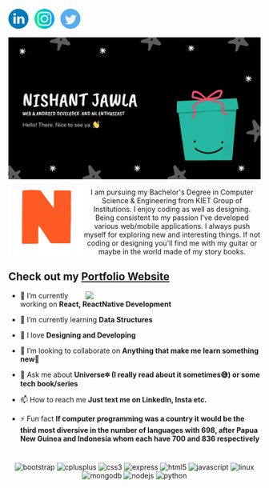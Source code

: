 
<a  href="https://www.linkedin.com/in/nishant-jawla/"><img src="https://github.com/NishantJawla/NishantJawla/blob/master/logo/linkedin.png" width="40" /></a> &nbsp; 
<a  href="https://www.instagram.com/iamnishantjawla/"><img src="https://github.com/NishantJawla/NishantJawla/blob/master/logo/instagram.png" width="40" /></a> &nbsp; 
<a  href="https://twitter.com/jawla_nishant"><img src="https://github.com/NishantJawla/NishantJawla/blob/master/logo/twitter.png" width="40" /></a>


<img src="https://github.com/NishantJawla/NishantJawla/blob/master/nj2.gif">

<img align="left" src="https://github.com/NishantJawla/NishantJawla/blob/master/giphy.gif" width="150" />
<p align="center" widht="300"> I am pursuing my Bachelor's Degree in Computer Science & Engineering from KIET Group of Institutions.
I enjoy coding as well as designing.
Being consistent to my passion I've developed various web/mobile applications. I always push myself for exploring new and interesting things.
If not coding or designing you'll find me with my guitar or maybe in the world made of my story books.</p>

## Check out my [Portfolio Website](https://reverent-brahmagupta-2a7c77.netlify.app/)

<img align='right' src="https://media.giphy.com/media/yU0vrGBTI6TKg/giphy.gif" width="350">

- 🔭 I’m currently working on **React, ReactNative Development**

- 🌱 I’m currently learning **Data Structures**

- 💙 I love **Designing and Developing**

- 👯 I’m looking to collaborate on **Anything that make me learn something new🙌**

- 💬 Ask me about **Universe🔯 (I really read about it sometimes😅) or some tech book/series**

- 📫 How to reach me **Just text me on LinkedIn, Insta etc.**

- ⚡ Fun fact **If computer programming was a country it would be the third most diversive in the number of languages with 698, after Papua New Guinea and Indonesia whom each have 700 and 836 respectively**


<h1 align="center"></h1>

<p align="center">
  <img src="https://devicons.github.io/devicon/devicon.git/icons/bootstrap/bootstrap-plain.svg" alt="bootstrap" width="40" height="40"/> 
  <img src="https://devicons.github.io/devicon/devicon.git/icons/cplusplus/cplusplus-original.svg" alt="cplusplus" width="40" height="40"/>
  <img src="https://devicons.github.io/devicon/devicon.git/icons/css3/css3-original-wordmark.svg" alt="css3" width="40" height="40"/> 
  <img src="https://devicons.github.io/devicon/devicon.git/icons/express/express-original-wordmark.svg" alt="express" width="40" height="40"/> 
  <img src="https://devicons.github.io/devicon/devicon.git/icons/html5/html5-original-wordmark.svg" alt="html5" width="40" height="40"/> 
  <img src="https://devicons.github.io/devicon/devicon.git/icons/javascript/javascript-original.svg" alt="javascript" width="40" height="40"/> 
  <img src="https://devicons.github.io/devicon/devicon.git/icons/linux/linux-original.svg" alt="linux" width="40" height="40"/> 
  <img src="https://devicons.github.io/devicon/devicon.git/icons/mongodb/mongodb-original-wordmark.svg" alt="mongodb" width="40" height="40"/>
  <img src="https://devicons.github.io/devicon/devicon.git/icons/nodejs/nodejs-original-wordmark.svg" alt="nodejs" width="40" height="40"/>
  <img src="https://devicons.github.io/devicon/devicon.git/icons/python/python-original.svg" alt="python" width="40" height="40"/>
</p>



<!-- ### Hi there 👋
- 🔭 I’m currently working on making 𝖜𝖊𝖇 𝕭𝖊𝖆𝖚𝖙𝖎𝖋𝖚𝖑.
- 🌱 I’m currently learning 𝙛𝙪𝙡𝙡-𝙨𝙩𝙖𝙘𝙠 𝙙𝙚𝙫𝙚𝙡𝙤𝙥𝙢𝙚𝙣𝙩. -->

<!--
**NishantJawla/NishantJawla** is a ✨ _special_ ✨ repository because its `README.md` (this file) appears on your GitHub profile.

Here are some ideas to get you started:

- 🔭 I’m currently working on ...
- 🌱 I’m currently learning ...
- 👯 I’m looking to collaborate on ...
- 🤔 I’m looking for help with ...
- 💬 Ask me about ...
- 📫 How to reach me: ...
- 😄 Pronouns: ...
- ⚡ Fun fact: ...
-->
